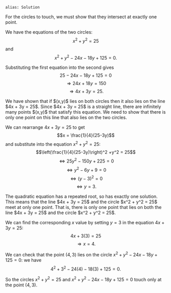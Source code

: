 ````
alias: Solution
````
<div class="chalk">
For the circles to touch, we must show that they intersect at exactly one point.
</div>

We have the equations of the two circles:
$$x^2 + y^2 = 25$$
and
$$x^2 + y^2 - 24x - 18y + 125 = 0.$$

Substituting the first equation into the second gives
$$25 - 24x - 18y + 125 = 0$$ 
$$\Rightarrow 24x + 18y = 150$$
$$\Rightarrow 4x + 3y = 25.$$

<div class="chalk">
We have shown that if $(x,y)$ lies on both circles then it also lies on the line $4x + 3y = 25$.  Since $4x + 3y = 25$ is a straight line, there are infinitely many points $(x,y)$ that satisfy this equation. We need to show that there is only one point on this line that also lies on the two circles.
</div>

We can rearrange $4x + 3y = 25$ to get
$$x = \frac{1}{4}(25-3y)$$
and substitute into the equation $x^2 + y^2 = 25$:
$$\left(\frac{1}{4}(25-3y)\right)^2 +y^2 = 25$$ 
$$\iff 25y^2 - 150y + 225 = 0$$
$$\iff y^2 - 6y + 9 = 0$$
$$\iff (y-3)^2 = 0$$
$$\iff y = 3.$$

<div class="chalk">
The quadratic equation has a repeated root, so has exactly one solution. This means that the line $4x + 3y = 25$ and the circle $x^2 + y^2 = 25$ meet at only one point.  That is, there is only one point that lies on both the line $4x + 3y = 25$ and the circle $x^2 + y^2 = 25$.
</div>

We can find the corresponding $x$ value by setting $y = 3$ in the equation $4x + 3y = 25$:
$$4x + 3(3) = 25$$
$$\Rightarrow x = 4.$$

We can check that the point $(4,3)$ lies on the circle $x^2 + y^2 - 24x - 18y + 125 = 0$:  we have 
$$4^2 + 3^2 - 24(4) - 18(3) + 125 = 0.$$

So the circles $x^2 + y^2 = 25$ and $x^2 + y^2 - 24x - 18y + 125 = 0$ touch only at the point $(4,3)$.
